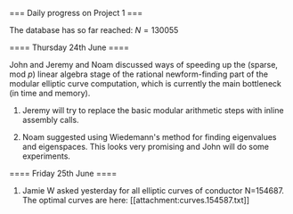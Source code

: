 === Daily progress on Project 1 ===

The database has so far reached: $N=130055$

==== Thursday 24th June ====

John and Jeremy and Noam discussed ways of speeding up the (sparse, mod $p$) linear algebra stage of the rational newform-finding part of the modular elliptic curve computation, which is currently the main bottleneck (in time and memory).

1. Jeremy will try to replace the basic modular arithmetic steps with inline assembly calls.

2. Noam suggested using Wiedemann's method for finding eigenvalues and eigenspaces.  This looks very promising and John will do some experiments.

==== Friday 25th June ====

1. Jamie W asked yesterday for all elliptic curves of conductor N=154687.  The optimal curves are here: [[attachment:curves.154587.txt]]
